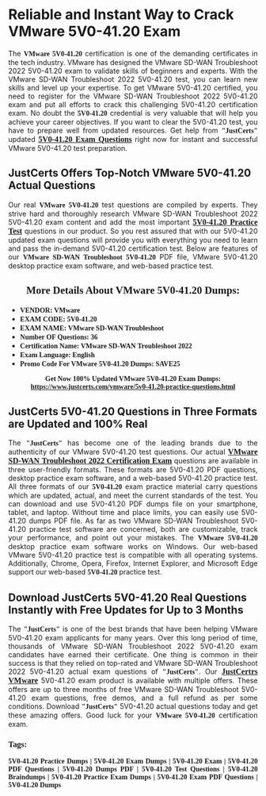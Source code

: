 <h1><strong>Reliable and Instant Way to Crack VMware 5V0-41.20 Exam</strong></h1>

<p style="text-align: justify;">The <span style="font-family:Georgia,serif;"><strong>VMware 5V0-41.20</strong></span> certification is one of the demanding certificates in the tech industry. VMware has designed the VMware SD-WAN Troubleshoot 2022 5V0-41.20 exam to validate skills of beginners and experts. With the VMware SD-WAN Troubleshoot 2022 5V0-41.20 test, you can learn new skills and level up your expertise. To get VMware 5V0-41.20 certified, you need to register for the VMware SD-WAN Troubleshoot 2022 5V0-41.20 exam and put all efforts to crack this challenging 5V0-41.20 certification exam. No doubt the <span style="font-family:Georgia,serif;"><strong> 5V0-41.20</strong></span> credential is very valuable that will help you achieve your career objectives. If you want to clear the 5V0-41.20 test, you have to prepare well from updated resources. Get help from <span style="font-size:14px;"><span style="font-family:Georgia,serif;"><strong>"JustCerts"</strong></span></span> updated <a href="https://www.justcerts.com/vmware/5v0-41.20-practice-questions.html"><span style="font-size:16px;"><span style="font-family:Georgia,serif;"><strong>5V0-41.20 Exam Questions</strong></span></span></a> right now for instant and successful VMware 5V0-41.20 test preparation.</p>

<h2><strong>JustCerts Offers Top-Notch VMware 5V0-41.20 Actual Questions </strong></h2>

<p style="text-align: justify;">Our real <span style="font-family:Georgia,serif;"><strong>VMware 5V0-41.20</strong></span> test questions are compiled by experts. They strive hard and thoroughly research VMware SD-WAN Troubleshoot 2022 5V0-41.20 exam content and add the most important <a href="https://www.justcerts.com/vmware/5v0-41.20-practice-questions.html"><span style="font-size:16px;"><span style="font-family:Georgia,serif;"><strong>5V0-41.20 Practice Test</strong></span></span></a> questions in our product. So you rest assured that with our 5V0-41.20 updated exam questions will provide you with everything you need to learn and pass the in-demand 5V0-41.20 certification test. Below are features of our <span style="font-family:Georgia,serif;"><strong>VMware SD-WAN Troubleshoot 5V0-41.20</strong></span> PDF file, VMware 5V0-41.20 desktop practice exam software, and web-based practice test.</p>

<h2 style="text-align: center;"><strong><span style="font-family:Georgia,serif;">More Details About VMware 5V0-41.20 Dumps:</span></strong></h2>

<ul>
	<li style="text-align: justify;"><span style="font-size:14px;"><span style="font-family:Georgia,serif;"><strong>VENDOR: VMware</strong></span></span></li>
	<li style="text-align: justify;"><span style="font-size:14px;"><span style="font-family:Georgia,serif;"><strong>EXAM CODE: 5V0-41.20</strong></span></span></li>
	<li style="text-align: justify;"><span style="font-size:14px;"><span style="font-family:Georgia,serif;"><strong>EXAM NAME: VMware SD-WAN Troubleshoot</strong></span></span></li>
	<li style="text-align: justify;"><span style="font-size:14px;"><span style="font-family:Georgia,serif;"><strong>Number OF Questions: 36</strong></span></span></li>
	<li style="text-align: justify;"><span style="font-size:14px;"><span style="font-family:Georgia,serif;"><strong>Certification Name: VMware SD-WAN Troubleshoot 2022</strong></span></span></li>
	<li style="text-align: justify;"><span style="font-size:14px;"><span style="font-family:Georgia,serif;"><strong>Exam Language: English</strong></span></span></li>
	<li style="text-align: justify;"><span style="font-size:14px;"><span style="font-family:Georgia,serif;"><strong>Promo Code For VMware 5V0-41.20 Dumps: SAVE25</strong></span></span></li>
</ul>

<p style="text-align: center;"><strong><span style="font-family:Georgia,serif;"><span style="font-size:14px;">Get Now 100% Updated VMware 5V0-41.20 Exam Dumps:</span> <a href="https://www.justcerts.com/vmware/5v0-41.20-practice-questions.html">https://www.justcerts.com/vmware/5v0-41.20-practice-questions.html</a></span></strong></p>

<h2><strong>JustCerts 5V0-41.20 Questions in Three Formats are Updated and 100% Real</strong></h2>

<p style="text-align: justify;">The <span style="font-size:14px;"><span style="font-family:Georgia,serif;"><strong>"JustCerts"</strong></span></span> has become one of the leading brands due to the authenticity of our VMware 5V0-41.20 test questions. Our actual <a href="https://www.justcerts.com/vmware/vmware-sd-wan-troubleshoot-2022-certification-exams.html"><span style="font-size:16px;"><span style="font-family:Georgia,serif;"><strong>VMware SD-WAN Troubleshoot 2022 Certification Exam</strong></span></span></a> questions are available in three user-friendly formats. These formats are 5V0-41.20 PDF questions, desktop practice exam software, and a web-based 5V0-41.20 practice test. All three formats of our <strong><span style="font-family:Georgia,serif;"> 5V0-41.20</span></strong> exam practice material carry questions which are updated, actual, and meet the current standards of the test. You can download and use 5V0-41.20 PDF dumps file on your smartphone, tablet, and laptop. Without time and place limits, you can easily use 5V0-41.20 dumps PDF file. As far as two VMware SD-WAN Troubleshoot 5V0-41.20 practice test software are concerned, both are customizable, track your performance, and point out your mistakes. The <span style="font-family:Georgia,serif;"><strong>VMware 5V0-41.20</strong></span> desktop practice exam software works on Windows. Our web-based VMware 5V0-41.20 practice test is compatible with all operating systems. Additionally, Chrome, Opera, Firefox, Internet Explorer, and Microsoft Edge support our web-based <span style="font-family:Georgia,serif;"><strong>5V0-41.20 </strong></span> practice test.</p>

<h2><strong>Download JustCerts 5V0-41.20 Real Questions Instantly with Free Updates for Up to 3 Months</strong></h2>

<p style="text-align: justify;">The <span style="font-family:Georgia,serif;"><span style="font-size:14px;"><strong>"JustCerts"</strong></span></span> is one of the best brands that have been helping VMware 5V0-41.20 exam applicants for many years. Over this long period of time, thousands of VMware SD-WAN Troubleshoot 2022 5V0-41.20 exam candidates have earned their certificate. One thing is common in their success is that they relied on top-rated and VMware SD-WAN Troubleshoot 2022 5V0-41.20 actual exam questions of <span style="font-family:Georgia,serif;"><span style="font-size:14px;"><strong>"JustCerts"</strong></span></span>. Our <a href="https://www.justcerts.com/vmware-certification-exams.html"><span style="font-size:16px;"><span style="font-family:Georgia,serif;"><strong>JustCertrs VMware</strong></span></span></a> 5V0-41.20 exam product is available with multiple offers. These offers are up to three months of free VMware SD-WAN Troubleshoot 5V0-41.20 exam questions, free demos, and a full refund as per some conditions. Download <span style="font-family:Georgia,serif;"><span style="font-size:14px;"><strong>"JustCerts"</strong></span></span> 5V0-41.20 actual questions today and get these amazing offers. Good luck for your <span style="font-family:Georgia,serif;"><strong>VMware 5V0-41.20</strong></span> certification exam.</p>

<h3 style="text-align: justify;"><span style="font-family:Georgia,serif;"><strong>Tags:</strong></span></h3>

<p style="text-align: justify;"><span style="font-family:Georgia,serif;"><strong>5V0-41.20 Practice Dumps | 5V0-41.20 Exam Dumps | 5V0-41.20 Exam | 5V0-41.20 PDF Questions | 5V0-41.20 Dumps PDF | 5V0-41.20 Test Questions | 5V0-41.20 Braindumps | 5V0-41.20 Practice Exam Dumps | 5V0-41.20 Exam PDF Questions | 5V0-41.20 Dumps</strong></span></p>
